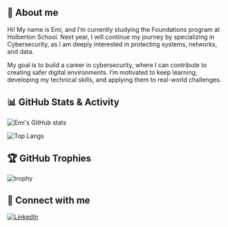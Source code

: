 ##   :wave: About me 

Hi! My name is Emi, and I’m currently studying the Foundations program at Holberton School.
Next year, I will continue my journey by specializing in Cybersecurity, as I am deeply interested in protecting systems, networks, and data.<br>

My goal is to build a career in cybersecurity, where I can contribute to creating safer digital environments. I’m motivated to keep learning, developing my technical skills, and applying them to real-world challenges.


## 📊 GitHub Stats & Activity

![Emi's GitHub stats](https://github-readme-stats.vercel.app/api?username=Emi-H106&show_icons=true&theme=radical)

![Top Langs](https://github-readme-stats.vercel.app/api/top-langs/?username=Emi-H106&layout=compact&theme=radical)

## 🏆 GitHub Trophies  
![trophy](https://github-profile-trophy.vercel.app/?username=Emi-H106&theme=darkhub)

## 🔗 Connect with me  
[![LinkedIn](https://img.shields.io/badge/LinkedIn-0A66C2?style=for-the-badge&logo=linkedin&logoColor=white)](https://www.linkedin.com/in/emi-hatano-07a041358/)  

